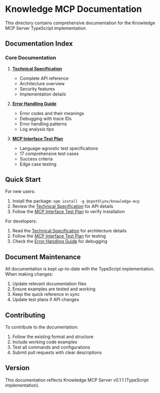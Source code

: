 # Knowledge MCP Documentation

This directory contains comprehensive documentation for the Knowledge MCP Server TypeScript implementation.

## Documentation Index

### Core Documentation

1. **[Technical Specification](./technical-specification.md)**
   - Complete API reference
   - Architecture overview
   - Security features
   - Implementation details

2. **[Error Handling Guide](./error-handling-guide.md)**
   - Error codes and their meanings
   - Debugging with trace IDs
   - Error handling patterns
   - Log analysis tips

3. **[MCP Interface Test Plan](./mcp-interface-test-plan.md)**
   - Language-agnostic test specifications
   - 17 comprehensive test cases
   - Success criteria
   - Edge case testing

## Quick Start

For new users:

1. Install the package: `npm install -g @spothlynx/knowledge-mcp`
2. Review the [Technical Specification](./technical-specification.md) for API details
3. Follow the [MCP Interface Test Plan](./mcp-interface-test-plan.md) to verify installation

For developers:

1. Read the [Technical Specification](./technical-specification.md) for architecture details
2. Follow the [MCP Interface Test Plan](./mcp-interface-test-plan.md) for testing
3. Check the [Error Handling Guide](./error-handling-guide.md) for debugging

## Document Maintenance

All documentation is kept up-to-date with the TypeScript implementation. When making changes:

1. Update relevant documentation files
2. Ensure examples are tested and working
3. Keep the quick reference in sync
4. Update test plans if API changes

## Contributing

To contribute to the documentation:

1. Follow the existing format and structure
2. Include working code examples
3. Test all commands and configurations
4. Submit pull requests with clear descriptions

## Version

This documentation reflects Knowledge MCP Server v0.1.1 (TypeScript implementation).
